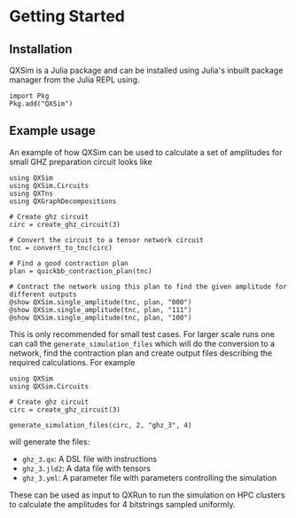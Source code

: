 # Getting Started

## Installation

QXSim is a Julia package and can be installed using Julia's inbuilt package manager from the Julia REPL using.

```
import Pkg
Pkg.add("QXSim")
```

## Example usage

An example of how QXSim can be used to calculate a set of amplitudes for small GHZ preparation circuit looks like

```
using QXSim
using QXSim.Circuits
using QXTns
using QXGraphDecompositions

# Create ghz circuit
circ = create_ghz_circuit(3)

# Convert the circuit to a tensor network circuit
tnc = convert_to_tnc(circ)

# Find a good contraction plan
plan = quickbb_contraction_plan(tnc)

# Contract the network using this plan to find the given amplitude for different outputs
@show QXSim.single_amplitude(tnc, plan, "000")
@show QXSim.single_amplitude(tnc, plan, "111")
@show QXSim.single_amplitude(tnc, plan, "100")
```

This is only recommended for small test cases. For larger scale runs one can call the `generate_simulation_files`
which will do the conversion to a network, find the contraction plan and create output files describing the required
calculations. For example

```
using QXSim
using QXSim.Circuits

# Create ghz circuit
circ = create_ghz_circuit(3)

generate_simulation_files(circ, 2, "ghz_3", 4)
```

will generate the files:
- `ghz_3.qx`: A DSL file with instructions
- `ghz_3.jld2`: A data file with tensors
- `ghz_3.yml`: A parameter file with parameters controlling the simulation

These can be used as input to QXRun to run the simulation on HPC clusters to calculate the amplitudes for 4 bitstrings sampled uniformly.